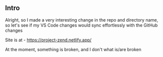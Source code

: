 ## Intro

Alright, so I made a very interesting change in the repo and directory name, so let's see if my VS Code changes would sync effortlessly with the GitHub changes

Site is at - https://project-zend.netlify.app/

At the moment, something is broken, and I don't what is/are broken